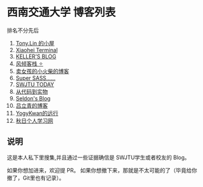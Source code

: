 # 西南交通大学 博客列表

排名不分先后

1. [Tony.Lin 的小屋](https://tonylin1026.life/)
2. [Xiaohei Terminal](https://xiaohei.moe/)
3. [KELLER'S BLOG](https://keller.wang/)
4. [风倾客栈 ✧](https://dramwig.github.io/)
5. [卖女孩的小火柴的博客](https://www.shinenet.cn/)
6. [Super SASS……](https://blog.supersassw.com/)
7. [SWJTU TODAY](https://swjtu.today/)
8. [从代码到实物](https://mcper.cn)
9. [Seldon's Blog](https://seldon1224.github.io/)
10. [吕立青的博客](https://blog.jimmylv.info/)
11. [YogyKwan的远行](https://www.cnblogs.com/baidongtan/)
12. [秋日个人学习网](https://blog.the-autumn.cn/)

## 说明

这是本人私下里搜集,并且通过一些证据确信是 SWJTU学生或者校友的 Blog。

如果你想加进来，欢迎提 PR。 如果你想撤下来，那就是不太可能的了（毕竟给你撤了，Git里也有记录）。
